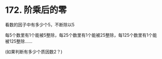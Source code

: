 # 172. 阶乘后的零

看数的因子中有多少个5，不断除以5

每5个数里有1个能被5整除，每25个数里有1个能被25整除，每125个数里有1个能被125整除......

(如果判断有多少个质因数2？)
